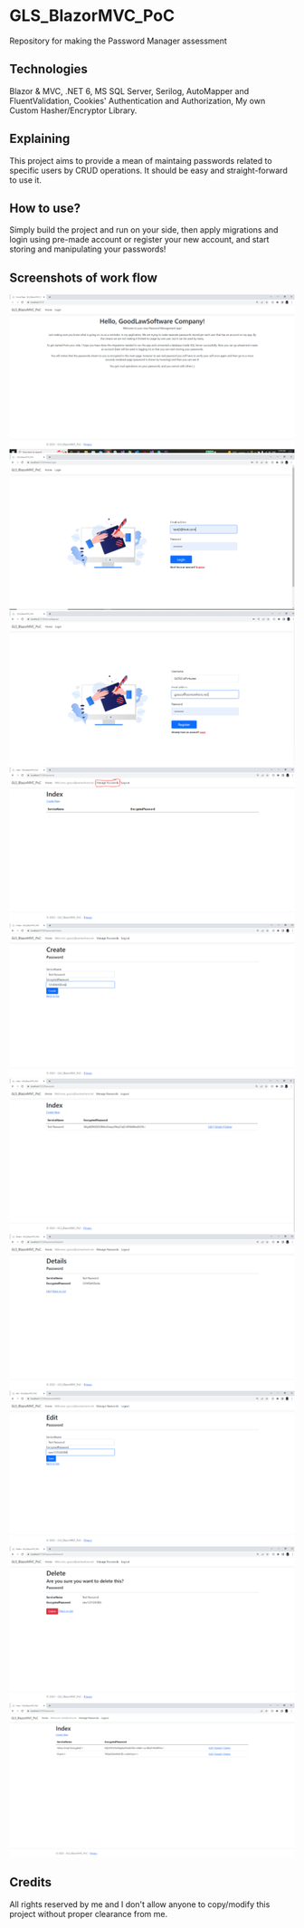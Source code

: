 # GLS_BlazorMVC_PoC
Repository for making the Password Manager assessment
## Technologies
Blazor & MVC, .NET 6, MS SQL Server, Serilog, AutoMapper and FluentValidation, Cookies' Authentication and Authorization, My own Custom Hasher/Encryptor Library.
## Explaining
This project aims to provide a mean of maintaing passwords related to specific users by CRUD operations.
It should be easy and straight-forward to use it.
## How to use?
Simply build the project and run on your side, then apply migrations and login using pre-made account or register your new account, and start storing and manipulating your passwords!
## Screenshots of work flow
![alt text](https://github.com/xx7Ahmed7xx/GLS_BlazorMVC_PoC/blob/master/1_Main_Page.PNG?raw=true)
![alt text](https://github.com/xx7Ahmed7xx/GLS_BlazorMVC_PoC/blob/master/2_Login_Page.PNG?raw=true)
![alt text](https://github.com/xx7Ahmed7xx/GLS_BlazorMVC_PoC/blob/master/3_Register_Page.PNG?raw=true)
![alt text](https://github.com/xx7Ahmed7xx/GLS_BlazorMVC_PoC/blob/master/4_Passwords_Main.PNG?raw=true)
![alt text](https://github.com/xx7Ahmed7xx/GLS_BlazorMVC_PoC/blob/master/5_Create_New_Pass.PNG?raw=true)
![alt text](https://github.com/xx7Ahmed7xx/GLS_BlazorMVC_PoC/blob/master/6_Show_New_Pass.PNG?raw=true)
![alt text](https://github.com/xx7Ahmed7xx/GLS_BlazorMVC_PoC/blob/master/7_Details_of_Created_pass.PNG?raw=true)
![alt text](https://github.com/xx7Ahmed7xx/GLS_BlazorMVC_PoC/blob/master/8_Edit_Created_Pass.PNG?raw=true)
![alt text](https://github.com/xx7Ahmed7xx/GLS_BlazorMVC_PoC/blob/master/9_Confirm_Deletion.PNG?raw=true)
![alt text](https://github.com/xx7Ahmed7xx/GLS_BlazorMVC_PoC/blob/master/10_Proof_other_passwords_don't_show.PNG?raw=true)
## Credits
All rights reserved by me and I don't allow anyone to copy/modify this project without proper clearance from me.
